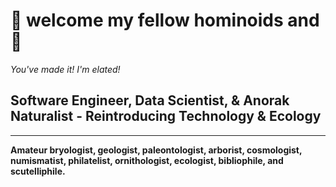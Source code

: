# 👋 welcome my fellow hominoids and 🤖

*You've made it! I'm elated!*  

## Software Engineer, Data Scientist, & Anorak Naturalist - Reintroducing Technology & Ecology
---  
**Amateur bryologist, geologist, paleontologist, arborist, cosmologist, numismatist, philatelist, ornithologist, ecologist, bibliophile, and scutelliphile.**  

